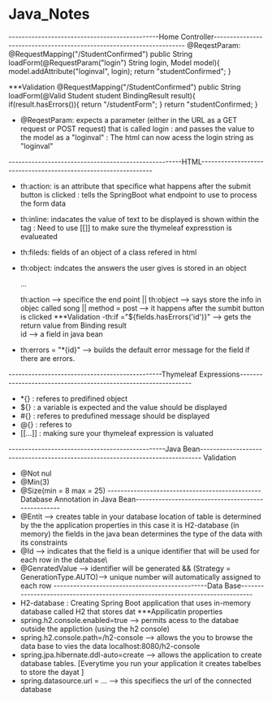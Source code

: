 # Java_Notes
----------------------------------------------Home Controller---------------------------------------------------------------------
@ReqestParam: 
 @RequestMapping("/StudentConfirmed")
    public String loadForm(@RequestParam("login") String login, Model model){
        model.addAttribute("loginval", login);
        return "studentConfirmed";
    }

***Validation
 @RequestMapping("/StudentConfirmed")
    public String loadForm(@Valid Student student BindingResult result){
        if(result.hasErrors()){
		return "/studentForm";
		}
		return "studentConfirmed;
    }


- @ReqestParam: expects a parameter (either in the URL as a GET request or POST request) that is called login
				: and passes the value to the model as a "loginval"
				: The html can now acess the login string as "loginval"
				
-----------------------------------------------------HTML---------------------------------------------------------------
				
- th:action: is an attribute that specifice what happens after the submit button is clicked
		   : tells the SpringBoot what endpoint to use to process the form data
- th:inline: indacates the value of text to be displayed is shown within the tag
		   : Need to use [[]] to make sure the thymeleaf expresstion is evalueated 
- th:fileds: fields of an object of a class refered in html
- th:object: indcates the answers the user gives is stored in an object 
     <form action: "#" th:action="@{/songform}" th:object="${song}" method = "post">...</form>
	 
	 th:action --> specifice the end point  || th:object --> says store the info in objec called song || method = post --> it happens after the sumbit button is clicked
***Validation
-th:if ="${fields.hasErrors('id')}" --> gets the return value from Binding result  
				id --> a field in java bean
- th:errors = "*{id}" --> builds the default error message for the field if there are errors. 

-----------------------------------------------Thymeleaf Expressions---------------------------------------------------------------
- *{} : referes to predifined object
- ${} : a variable is expected and the value should be displayed
- #{} : referes to predufined message should be displayed 
- @{} : referes to 
- [[...]] : making sure your thymeleaf expression is valuated

------------------------------------------------Java Bean------------------------------------------------------------------------------
Validation 
- @Not nul
- @Min(3)
- @Size(min = 8 max = 25)
-----------------------------------------------Database Annotation in Java Bean---------------------------------------------------
- @Entit --> creates table in your database
				location of table is determined by the the application properties in this case it is H2-database (in memory)
				the fields in the java bean determines the type of the data with its constraints
- @Id --> indicates that the field is a unique identifier that will be used for each row in the database\
- @GenratedValue --> identifier will be generated  && (Strategy = GenerationType.AUTO)--> unique number will automatically assigned to each row
-----------------------------------------------Data Base------------------------------------------------------------------------------
- H2-database : Creating Spring Boot application that uses in-memory database called H2 that stores dat
***Appilicatin properties 
- spring.h2.console.enabled=true  --> permits acess to the databae outside the appliction (using the h2 console)
- spring.h2.console.path=/h2-console --> allows the you to browse the data base  to  vies the data localhost:8080/h2-console
- spring.jpa.hibernate.ddl-auto=create --> allows the application to create database tables. [Everytime you run your application it creates tabelbes to store the dayat ]
- spring.datasource.url = ... --> this specifiecs the url of the connected database 

